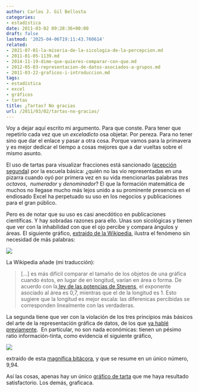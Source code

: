 ```yaml
---
author: Carlos J. Gil Bellosta
categories:
- estadística
date: 2011-03-02 09:28:36+00:00
draft: false
lastmod: '2025-04-06T19:11:43.760614'
related:
- 2021-07-01-la-miseria-de-la-sicologia-de-la-percepcion.md
- 2011-01-05-1139.md
- 2014-11-19-dime-que-quieres-comparar-con-que.md
- 2012-05-03-representacion-de-datos-asociados-a-grupos.md
- 2011-03-22-graficos-i-introduccion.md
tags:
- estadística
- excel
- gráficos
- tartas
title: ¿Tartas? No gracias
url: /2011/03/02/tartas-no-gracias/
---
```


Voy a dejar aquí escrito mi argumento. Para que conste. Para tener que repetirlo cada vez que un _exceladicto_ osa objetar. Por pereza. Para no tener sino que dar el enlace y pasar a otra cosa. Porque vamos para la primavera y es mejor dedicar el tiempo a cosas mejores que a dar vueltas sobre el mismo asunto.

El uso de tartas para visualizar fracciones está sancionado ([acepción segunda](http://buscon.rae.es/draeI/SrvltConsulta?TIPO_BUS=3&LEMA=sancionar)) por la escuela básica: ¿quién no las vio representadas en una pizarra cuando oyó por primera vez en su vida mencionarlas palabras _tres octavos_,  _numerador_ y _denominador_? El que la formación matemática de muchos no llegase mucho más lejos unido a su prominente presencia en el endiosado Excel ha perpetuado su uso en los negocios y publicaciones para el gran público.

Pero es de notar que su uso es casi anecdótico en publicaciones científicas. Y hay sobradas razones para ello. Unas son sicológicas y tienen que ver con la inhabilidad con que el ojo percibe y compara ángulos y áreas. El siguiente gráfico, [extraído de la Wikipedia](http://en.wikipedia.org/wiki/Pie_chart#Use.2C_effectiveness_and_visual_perception), ilustra el fenómeno sin necesidad de más palabras:


[![](/wp-uploads/2011/02/Piecharts.png#center)
](/wp-uploads/2011/02/Piecharts.png#center)


La Wikipedia añade (mi traducción):

>[...] es más difícil comparar el tamaño de los objetos de una gráfica cuando éstos, en lugar de en longitud, varían en área o forma. De acuerdo con la[ ley de las potencias de Stevens](http://en.wikipedia.org/wiki/Stevens%27_power_law), el exponente asociado al área es 0,7, mientras que el de la longitud es 1. Esto sugiere que la longitud es mejor escala: las diferenicas percibidas se corresponden linealmente con las verdaderas.

La segunda tiene que ver con la violación de los tres principios más básicos del arte de la representación gráfica de datos, de los que [ya hablé previamente](https://datanalytics.com/2010/09/27/que-grafico-es-mejor/).  En particular, no son nada económicas: tienen un pésimo ratio información-tinta, como evidencia el siguiente gráfico,

[![](/wp-uploads/2011/02/analytics_piechart.jpg)
](/wp-uploads/2011/02/analytics_piechart.jpg)

extraído de esta [magnífica bitácora](http://www.juiceanalytics.com/writing/the-problem-with-pie-charts/), y que se resume en un único número, 9,94.

Así las cosas, apenas hay un único [gráfico de tarta](http://flowingdata.com/2008/09/19/pie-i-have-eaten-and-pie-i-have-not-eaten/) que me haya resultado satisfactorio. Los demás, graficaca.